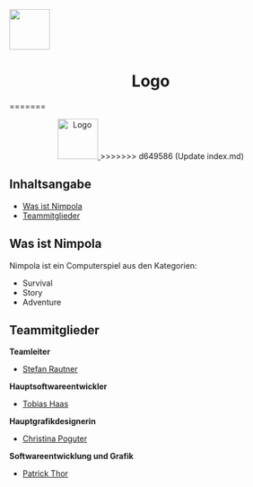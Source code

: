 <img src="https://via.placeholder.com/72" width=72 height=72>
<h1><center>Logo</center></h1>
=======
<p align="center">
  <a href="https://example.com/">
    <img src="https://via.placeholder.com/72" alt="Logo" width=72 height=72>
  </a>
>>>>>>> d649586 (Update index.md)

## Inhaltsangabe

- [Was ist Nimpola](#was-ist-nimpola)
- [Teammitglieder](#teammitglieder)


## Was ist Nimpola

Nimpola ist ein Computerspiel aus den Kategorien:

- Survival
- Story
- Adventure


## Teammitglieder

**Teamleiter**

- [Stefan Rautner](https://github.com/StefanRautner)


**Hauptsoftwareentwickler**

- [Tobias Haas](https://github.com/HazeAT)


**Hauptgrafikdesignerin**

- [Christina Poguter](https://github.com/Chris-tll/)


**Softwareentwicklung und Grafik**

- [Patrick Thor](https://github.com/Patho2005Thorick)